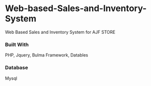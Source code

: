 # Web-based-Sales-and-Inventory-System
Web Based Sales and Inventory System for AJF STORE

### Built With
PHP, Jquery, Bulma Framework, Datables
### Database
Mysql
